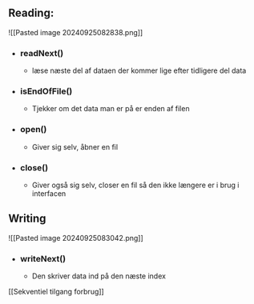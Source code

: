 ## Reading:
![[Pasted image 20240925082838.png]]

- ### readNext()
	- læse næste del af dataen der kommer lige efter tidligere del data
- ### isEndOfFile()
	- Tjekker om det data man er på er enden af filen
- ### open()
	- Giver sig selv, åbner en fil
- ### close()
	- Giver også sig selv, closer en fil så den ikke længere er i brug i interfacen


## Writing
![[Pasted image 20240925083042.png]]
- ### writeNext()
	- Den skriver data ind på den næste index


[[Sekventiel tilgang forbrug]]

